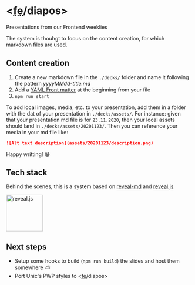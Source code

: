 # <<abbr title="frontend">fe</abbr>/diapos>

Presentations from our Frontend weeklies

The system is thouhgt to focus on the content creation, for which markdown files are used.

## Content creation

1. Create a new markdown file in the `./decks/` folder and name it following the pattern _yyyyMMdd-title.md_
2. Add a [YAML Front matter](https://github.com/webpro/reveal-md#yaml-front-matter) at the beginning from your file
3. `npm run start`

To add local images, media, etc. to your presentation, add them in a folder with the dat of your presentation in `./decks/assets/`.
For instance: given that your presentation md file is for `23.11.2020`, then your local assets should land in `./decks/assets/20201123/`.
Then you can reference your media in your md file like:

```md
![Alt text description](assets/20201123/description.png)
```

Happy writting! 😁

## Tech stack

Behind the scenes, this is a system based on [reveal-md](https://github.com/webpro/reveal-md) and [reveal.js](https://revealjs.com/)

<img src="https://hakim-static.s3.amazonaws.com/reveal-js/logo/v1/reveal-black-text.svg" alt="reveal.js" height="100">

## Next steps

- Setup some hooks to build (`npm run build`) the slides and host them somewhere ⛅️
- Port Unic's PWP styles to <<abbr title="frontend">fe</abbr>/diapos>
